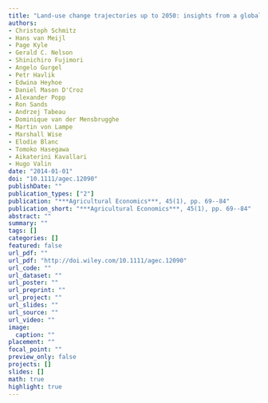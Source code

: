 ```yaml
---
title: "Land-use change trajectories up to 2050: insights from a global agro-economic model comparison"
authors: 
- Christoph Schmitz
- Hans van Meijl
- Page Kyle
- Gerald C. Nelson
- Shinichiro Fujimori
- Angelo Gurgel
- Petr Havlik
- Edwina Heyhoe
- Daniel Mason D'Croz
- Alexander Popp
- Ron Sands
- Andrzej Tabeau
- Dominique van der Mensbrugghe
- Martin von Lampe
- Marshall Wise
- Elodie Blanc
- Tomoko Hasegawa
- Aikaterini Kavallari
- Hugo Valin
date: "2014-01-01"
doi: "10.1111/agec.12090"
publishDate: ""
publication_types: ["2"]
publication: "***Agricultural Economics***, 45(1), pp. 69--84"
publication_short: "***Agricultural Economics***, 45(1), pp. 69--84"
abstract: ""
summary: ""
tags: []
categories: []
featured: false
url_pdf: ""
url_pdf: "http://doi.wiley.com/10.1111/agec.12090"
url_code: ""
url_dataset: ""
url_poster: ""
url_preprint: ""
url_project: ""
url_slides: ""
url_source: ""
url_video: ""
image: 
  caption: ""
placement: ""
focal_point: ""
preview_only: false
projects: []
slides: []
math: true
highlight: true
---
```


